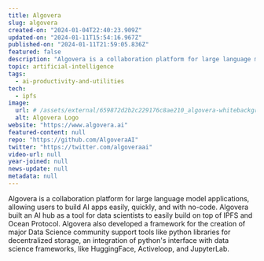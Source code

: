 ```yaml
---
title: Algovera
slug: algovera
created-on: "2024-01-04T22:40:23.909Z"
updated-on: "2024-01-11T15:54:16.967Z"
published-on: "2024-01-11T21:59:05.836Z"
featured: false
description: "Algovera is a collaboration platform for large language model applications, allowing users to build AI apps easily, quickly, and with no-code."
topic: artificial-intelligence
tags:
  - ai-productivity-and-utilities
tech:
  - ipfs
image:
  url: # /assets/external/659872d2b2c229176c8ae210_algovera-whitebackground.png
  alt: Algovera Logo
website: "https://www.algovera.ai"
featured-content: null
repo: "https://github.com/AlgoveraAI"
twitter: "https://twitter.com/algoveraai"
video-url: null
year-joined: null
news-update: null
metadata: null
---
```


Algovera is a collaboration platform for large language model applications, allowing users to build AI apps easily, quickly, and with no-code. Algovera built an AI hub as a tool for data scientists to easily build on top of IPFS and Ocean Protocol. Algovera also developed a framework for the creation of major Data Science community support tools like python libraries for decentralized storage, an integration of python's interface with data science frameworks, like HuggingFace, Activeloop, and JupyterLab.
